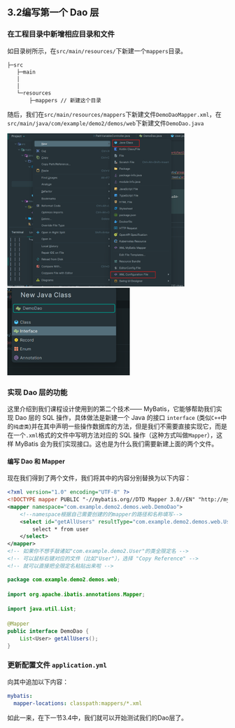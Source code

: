 ## 3.2编写第一个 Dao 层

### 在工程目录中新增相应目录和文件
如目录树所示，在`src/main/resources/`下新建一个`mappers`目录。
```
├─src
   ├─main
   │
   │
   └─resources
       ├─mappers // 新建这个目录
```
随后，我们在`src/main/resources/mappers`下新建文件`DemoDaoMapper.xml`，在`src/main/java/com/example/demo2/demos/web`下新建文件`DemoDao.java`

<img src="./images/new_files.png" height=350></img></br>
<img src="./images/new_interface.png" height = 200></img></br>

### 实现 Dao 层的功能
这里介绍到我们课程设计使用到的第二个技术—— MyBatis，它能够帮助我们实现 Dao 层的 SQL 操作，具体做法是新建一个 Java 的接口 `interface` (类似`C++`中的`纯虚类`)并在其中声明一些操作数据库的方法，但是我们不需要直接实现它，而是在一个`.xml`格式的文件中写明方法对应的 SQL 操作（这种方式叫做`Mapper`），这样 MyBatis 会为我们实现接口。这也是为什么我们需要新建上面的两个文件。
#### 编写 Dao 和 Mapper
现在我们得到了两个文件，我们将其中的内容分别替换为以下内容：
```xml
<?xml version="1.0" encoding="UTF-8" ?>
<!DOCTYPE mapper PUBLIC "-//mybatis.org//DTD Mapper 3.0//EN" "http://mybatis.org/dtd/mybatis-3-mapper.dtd" >
<mapper namespace="com.example.demo2.demos.web.DemoDao">
    <!--namespace根据自己需要创建的的mapper的路径和名称填写-->
    <select id="getAllUsers" resultType="com.example.demo2.demos.web.User">
        select * from user
    </select>
</mapper>
<!-- 如果你不想手敲诸如"com.example.demo2.User"的类全限定名 -->
<!-- 可以鼠标右键对应的文件（比如"User"），选择 "Copy Reference" -->
<!-- 就可以直接把全限定名粘贴出来啦 -->
```
```java
package com.example.demo2.demos.web;

import org.apache.ibatis.annotations.Mapper;

import java.util.List;

@Mapper
public interface DemoDao {
    List<User> getAllUsers();
}

```
### 更新配置文件 `application.yml`
向其中追加以下内容：
```yml
mybatis:
  mapper-locations: classpath:mappers/*.xml
```

如此一来，在下一节3.4中，我们就可以开始测试我们的Dao层了。